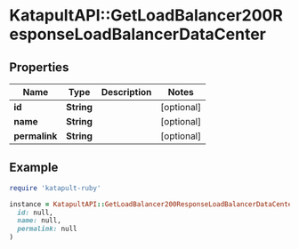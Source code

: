 # KatapultAPI::GetLoadBalancer200ResponseLoadBalancerDataCenter

## Properties

| Name | Type | Description | Notes |
| ---- | ---- | ----------- | ----- |
| **id** | **String** |  | [optional] |
| **name** | **String** |  | [optional] |
| **permalink** | **String** |  | [optional] |

## Example

```ruby
require 'katapult-ruby'

instance = KatapultAPI::GetLoadBalancer200ResponseLoadBalancerDataCenter.new(
  id: null,
  name: null,
  permalink: null
)
```

